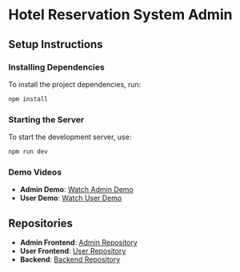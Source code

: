 
# Hotel Reservation System Admin

## Setup Instructions

### Installing Dependencies

To install the project dependencies, run:

```bash
npm install
```

### Starting the Server

To start the development server, use:

```bash
npm run dev
```

### Demo Videos

- **Admin Demo**: [Watch Admin Demo](https://drive.google.com/file/d/1FEHatwNXgpm7dDsB16nsICGH6HBaciEt/view?usp=drive_link)
- **User Demo**: [Watch User Demo](https://drive.google.com/file/d/1FEHatwNXgpm7dDsB16nsICGH6HBaciEt/view?usp=drive_link)

## Repositories

- **Admin Frontend**: [Admin Repository](https://github.com/NadaElho/Hotel-Reservation-System-Admin)
- **User Frontend**: [User Repository](https://github.com/NadaElho/Hotel-Reservation-System-React)
- **Backend**: [Backend Repository](https://github.com/NadaElho/Hotel-Reservation-System-Node.git)
